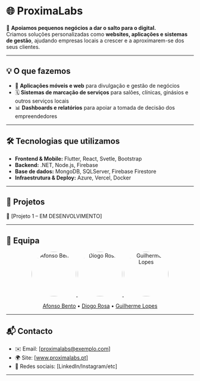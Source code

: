 # 🌐 ProximaLabs

🚀 **Apoiamos pequenos negócios a dar o salto para o digital.**  
Criamos soluções personalizadas como **websites, aplicações e sistemas de gestão**, ajudando empresas locais a crescer e a aproximarem-se dos seus clientes.

---

## 💡 O que fazemos
- 📱 **Aplicações móveis e web** para divulgação e gestão de negócios  
- 🗓️ **Sistemas de marcação de serviços** para salões, clínicas, ginásios e outros serviços locais  
- 📊 **Dashboards e relatórios** para apoiar a tomada de decisão dos empreendedores  

---

## 🛠️ Tecnologias que utilizamos
- **Frontend & Mobile:** Flutter, React, Svetle, Bootstrap  
- **Backend:** .NET, Node.js, Firebase  
- **Base de dados:** MongoDB, SQLServer, Firebase Firestore  
- **Infraestrutura & Deploy:** Azure, Vercel, Docker  

---

## 📂 Projetos
🔹 [Projeto 1 – EM DESENVOLVIMENTO]  


---

## 👥 Equipa

<p align="center">
  <a href="https://github.com/afonso-sgb">
    <img src="https://github.com/afonso-sgb.png?size=120" width="120" style="border-radius:50%" alt="Afonso Bento"/>
  </a>
  <a href="https://github.com/diogorosa2420">
    <img src="https://github.com/diogorosa2420.png?size=120" width="120" style="border-radius:50%" alt="Diogo Rosa"/>
  </a>
  <a href="https://github.com/GuilhermeFilipeSoldadoLopes">
    <img src="https://github.com/GuilhermeFilipeSoldadoLopes.png?size=120" width="120" style="border-radius:50%" alt="Guilherme Lopes"/>
  </a>
</p>

<p align="center">
  <a href="https://github.com/afonso-sgb">Afonso Bento</a> •
  <a href="https://github.com/diogorosa2420">Diogo Rosa</a> •
  <a href="https://github.com/GuilhermeFilipeSoldadoLopes">Guilherme Lopes</a>
</p>

---


## 📬 Contacto
- ✉️ Email: [proximalabs@exemplo.com]  
- 🌍 Site: [www.proximalabs.pt]  
- 📱 Redes sociais: [LinkedIn/Instagram/etc]
  
---
